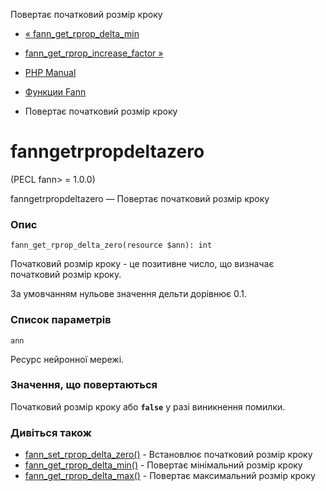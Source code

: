 Повертає початковий розмір кроку

-   [« fann\_get\_rprop\_delta\_min](function.fann-get-rprop-delta-min.html)
    
-   [fann\_get\_rprop\_increase\_factor »](function.fann-get-rprop-increase-factor.html)
    
-   [PHP Manual](index.html)
    
-   [Функции Fann](ref.fann.html)
    
-   Повертає початковий розмір кроку
    

# fanngetrpropdeltazero

(PECL fann> = 1.0.0)

fanngetrpropdeltazero — Повертає початковий розмір кроку

### Опис

```methodsynopsis
fann_get_rprop_delta_zero(resource $ann): int
```

Початковий розмір кроку - це позитивне число, що визначає початковий розмір кроку.

За умовчанням нульове значення дельти дорівнює 0.1.

### Список параметрів

`ann`

Ресурс нейронної мережі.

### Значення, що повертаються

Початковий розмір кроку або **`false`** у разі виникнення помилки.

### Дивіться також

-   [fann\_set\_rprop\_delta\_zero()](function.fann-set-rprop-delta-zero.html) - Встановлює початковий розмір кроку
-   [fann\_get\_rprop\_delta\_min()](function.fann-get-rprop-delta-min.html) - Повертає мінімальний розмір кроку
-   [fann\_get\_rprop\_delta\_max()](function.fann-get-rprop-delta-max.html) - Повертає максимальний розмір кроку